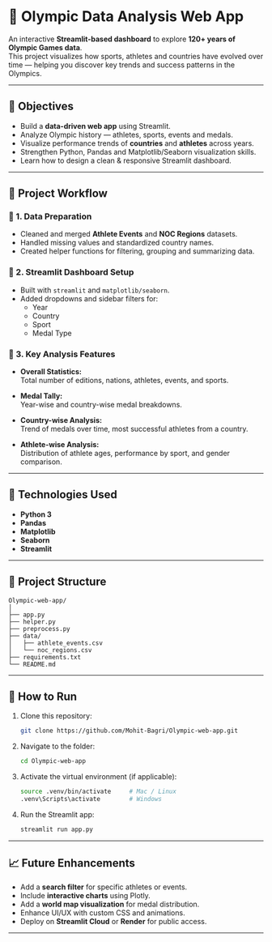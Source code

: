 # 🏅 Olympic Data Analysis Web App

An interactive **Streamlit-based dashboard** to explore **120+ years of Olympic Games data**.  
This project visualizes how sports, athletes and countries have evolved over time — helping you discover key trends and success patterns in the Olympics.

---

## 🧠 Objectives

- Build a **data-driven web app** using Streamlit.  
- Analyze Olympic history — athletes, sports, events and medals.  
- Visualize performance trends of **countries** and **athletes** across years.  
- Strengthen Python, Pandas and Matplotlib/Seaborn visualization skills.  
- Learn how to design a clean & responsive Streamlit dashboard.

---

## 📂 Project Workflow

### 🔹 1. Data Preparation
- Cleaned and merged **Athlete Events** and **NOC Regions** datasets.  
- Handled missing values and standardized country names.  
- Created helper functions for filtering, grouping and summarizing data.

### 🔹 2. Streamlit Dashboard Setup
- Built with `streamlit` and `matplotlib/seaborn`.  
- Added dropdowns and sidebar filters for:
  - Year  
  - Country  
  - Sport  
  - Medal Type

### 🔹 3. Key Analysis Features
- **Overall Statistics:**  
  Total number of editions, nations, athletes, events, and sports.
  
- **Medal Tally:**  
  Year-wise and country-wise medal breakdowns.

- **Country-wise Analysis:**  
  Trend of medals over time, most successful athletes from a country.

- **Athlete-wise Analysis:**  
  Distribution of athlete ages, performance by sport, and gender comparison.


---

## 🧰 Technologies Used

- **Python 3**
- **Pandas**
- **Matplotlib**
- **Seaborn**
- **Streamlit**

---

## 📂 Project Structure
```
Olympic-web-app/
│
├── app.py
├── helper.py
├── preprocess.py
├── data/
│   ├── athlete_events.csv
│   └── noc_regions.csv
├── requirements.txt
└── README.md
```

---

## 🚀 How to Run

1. Clone this repository:

    ```bash
    git clone https://github.com/Mohit-Bagri/Olympic-web-app.git
    ```

2. Navigate to the folder:

    ```bash
    cd Olympic-web-app
    ```

3. Activate the virtual environment (if applicable):

    ```bash
    source .venv/bin/activate     # Mac / Linux
    .venv\Scripts\activate        # Windows
    ```

4. Run the Streamlit app:

    ```bash
    streamlit run app.py
    ```

---

## 📈 Future Enhancements
- Add a **search filter** for specific athletes or events.  
- Include **interactive charts** using Plotly.  
- Add a **world map visualization** for medal distribution.  
- Enhance UI/UX with custom CSS and animations.  
- Deploy on **Streamlit Cloud** or **Render** for public access.

---

